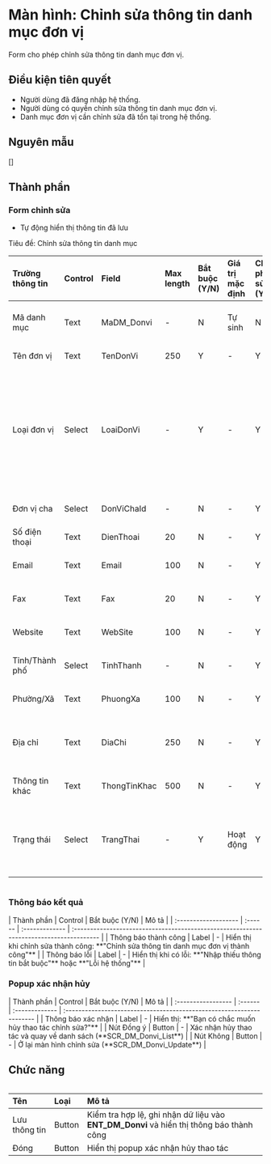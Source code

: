# Màn hình: Chỉnh sửa thông tin danh mục đơn vị
Form cho phép chỉnh sửa thông tin danh mục đơn vị.

## Điều kiện tiên quyết
- Người dùng đã đăng nhập hệ thống.
- Người dùng có quyền chỉnh sửa thông tin danh mục đơn vị.
- Danh mục đơn vị cần chỉnh sửa đã tồn tại trong hệ thống.

## Nguyên mẫu
[]

## Thành phần

### Form chỉnh sửa
- Tự động hiển thị thông tin đã lưu
<div style="overflow-x:auto">
Tiêu đề: Chỉnh sửa thông tin danh mục

| Trường thông tin | Control | Field        | Max length | Bắt buộc (Y/N) | Giá trị mặc định | Cho phép sửa (Y/N) | Mô tả                             |
| :--------------- | :------ | :----------- | :--------- | :------------- | :--------------- | :----------------- | :-------------------------------- |
| Mã danh mục      | Text    | MaDM_Donvi   | -          | N              | Tự sinh          | N                  | Mã danh mục tự sinh theo hệ thống |
| Tên đơn vị       | Text    | TenDonVi     | 250        | Y              | -                | Y                  | Nhập tên đơn vị                   |
| Loại đơn vị      | Select  | LoaiDonVi    | -          | Y              | -                | Y                  | Chọn loại đơn vị (Bộ Tư Pháp, Sở Tư pháp, Tổ chức hành nghề công chứng, Đơn vị gửi thông tin ngăn chặn) |
| Đơn vị cha       | Select  | DonViChaId   | -          | N              | -                | Y                  | Chọn đơn vị cha (nếu có)          |
| Số điện thoại    | Text    | DienThoai    | 20         | N              | -                | Y                  | Nhập số điện thoại                |
| Email            | Text    | Email        | 100        | N              | -                | Y                  | Nhập thông tin email              |
| Fax              | Text    | Fax          | 20         | N              | -                | Y                  | Nhập thông tin số fax             |
| Website          | Text    | WebSite      | 100        | N              | -                | Y                  | Nhập thông tin website            |
| Tỉnh/Thành phố   | Select  | TinhThanh    | -          | N              | -                | Y                  | Chọn tỉnh/thành phố               |
| Phường/Xã        | Text    | PhuongXa     | 100        | N              | -                | Y                  | Nhập địa chỉ phường/xã            |
| Địa chỉ          | Text    | DiaChi       | 250        | N              | -                | Y                  | Nhập địa chỉ số nhà, tổ, thông, xóm |
| Thông tin khác   | Text    | ThongTinKhac | 500        | N              | -                | Y                  | Nhập thông tin khác               |
| Trạng thái       | Select  | TrangThai    | -          | Y              | Hoạt động        | Y                  | Chọn trạng thái (Hoạt động, Ngừng hoạt động) |

</div>

### Thông báo kết quả

<div style="overflow-x:auto">
| Thành phần           | Control | Bắt buộc (Y/N) | Mô tả                                                                                   |
| :------------------- | :------ | :------------- | :-------------------------------------------------------------------------------------- |
| Thông báo thành công | Label   | -              | Hiển thị khi chỉnh sửa thành công: **"Chỉnh sửa thông tin danh mục đơn vị thành công"** |
| Thông báo lỗi        | Label   | -              | Hiển thị khi có lỗi: **"Nhập thiếu thông tin bắt buộc"** hoặc **"Lỗi hệ thống"**        |

</div>

### Popup xác nhận hủy

<div style="overflow-x:auto">
| Thành phần         | Control | Bắt buộc (Y/N) | Mô tả                                                                 |
| :----------------- | :------ | :------------- | :-------------------------------------------------------------------- |
| Thông báo xác nhận | Label   | -              | Hiển thị: **"Bạn có chắc muốn hủy thao tác chỉnh sửa?"**              |
| Nút Đồng ý         | Button  | -              | Xác nhận hủy thao tác và quay về danh sách (**SCR_DM_Donvi_List**) |
| Nút Không          | Button  | -              | Ở lại màn hình chỉnh sửa (**SCR_DM_Donvi_Update**)                 |

</div>

## Chức năng

<div style="overflow-x:auto">

| Tên           | Loại   | Mô tả                                                                                   |
| :------------ | :----- | :-------------------------------------------------------------------------------------- |
| Lưu thông tin | Button | Kiểm tra hợp lệ, ghi nhận dữ liệu vào **ENT_DM_Donvi** và hiển thị thông báo thành công |
| Đóng          | Button | Hiển thị popup xác nhận hủy thao tác                                                    |

</div>
